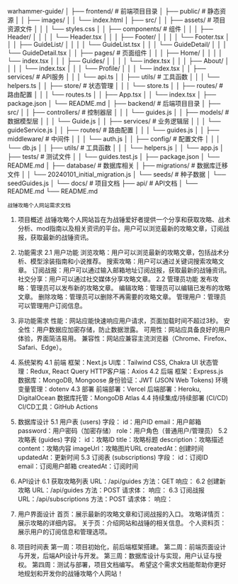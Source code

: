 warhammer-guide/
│
├── frontend/                # 前端项目目录
│   ├── public/             # 静态资源
│   │   ├── images/
│   │   └── index.html
│   ├── src/
│   │   ├── assets/        # 项目资源文件
│   │   │   └── styles.css
│   │   ├── components/    # 组件
│   │   │   ├── Header/
│   │   │   │   └── Header.tsx
│   │   │   ├── Footer/
│   │   │   │   └── Footer.tsx
│   │   │   ├── GuideList/
│   │   │   │   └── GuideList.tsx
│   │   │   └── GuideDetail/
│   │   │       └── GuideDetail.tsx
│   │   ├── pages/         # 页面组件
│   │   │   ├── Home/
│   │   │   │   └── index.tsx
│   │   │   ├── Guides/
│   │   │   │   └── index.tsx
│   │   │   ├── About/
│   │   │   │   └── index.tsx
│   │   │   └── Profile/
│   │   │       └── index.tsx
│   │   ├── services/      # API服务
│   │   │   └── api.ts
│   │   ├── utils/         # 工具函数
│   │   │   └── helpers.ts
│   │   ├── store/         # 状态管理
│   │   │   └── store.ts
│   │   ├── routes/        # 路由配置
│   │   │   └── routes.ts
│   │   ├── App.tsx
│   │   └── index.tsx
│   ├── package.json
│   └── README.md
│
├── backend/                # 后端项目目录
│   ├── src/
│   │   ├── controllers/   # 控制器层
│   │   │   └── guides.js
│   │   ├── models/        # 数据模型层
│   │   │   └── Guide.js
│   │   ├── services/      # 业务逻辑层
│   │   │   └── guideService.js
│   │   ├── routes/        # 路由配置
│   │   │   └── guides.js
│   │   ├── middleware/    # 中间件
│   │   │   └── auth.js
│   │   ├── config/        # 配置文件
│   │   │   └── db.js
│   │   ├── utils/         # 工具函数
│   │   │   └── helpers.js
│   │   └── app.js
│   ├── tests/             # 测试文件
│   │   └── guides.test.js
│   ├── package.json
│   └── README.md
│
├── database/              # 数据库相关
│   ├── migrations/        # 数据库迁移文件
│   │   └── 20240101_initial_migration.js
│   └── seeds/            # 种子数据
│       └── seedGuides.js
│
└── docs/                 # 项目文档
    ├── api/              # API文档
    │   └── README.md
    └── README.md

    战锤攻略个人网站需求文档
1. 项目概述
战锤攻略个人网站旨在为战锤爱好者提供一个分享和获取攻略、战术分析、mod指南以及相关资讯的平台。用户可以浏览最新的攻略文章，订阅战报，获取最新的战锤资讯。

2. 功能需求
2.1 用户功能
浏览攻略：用户可以浏览最新的攻略文章，包括战术分析、模型涂装指南和小说推荐。
搜索攻略：用户可以通过关键词搜索攻略文章。
订阅战报：用户可以通过输入邮箱地址订阅战报，获取最新的战锤资讯。
社交分享：用户可以通过社交媒体分享攻略文章。
2.2 管理员功能
发布攻略：管理员可以发布新的攻略文章。
编辑攻略：管理员可以编辑已发布的攻略文章。
删除攻略：管理员可以删除不再需要的攻略文章。
管理用户：管理员可以管理用户订阅信息。
3. 非功能需求
性能：网站应能快速响应用户请求，页面加载时间不超过3秒。
安全性：用户数据应加密存储，防止数据泄露。
可用性：网站应具备良好的用户体验，界面简洁易用。
兼容性：网站应兼容主流浏览器（Chrome、Firefox、Safari、Edge）。
4. 系统架构
4.1 前端
框架：Next.js
UI库：Tailwind CSS, Chakra UI
状态管理：Redux, React Query
HTTP客户端：Axios
4.2 后端
框架：Express.js
数据库：MongoDB, Mongoose
身份验证：JWT (JSON Web Tokens)
环境变量管理：dotenv
4.3 部署
前端部署：Vercel
后端部署：Heroku, DigitalOcean
数据库托管：MongoDB Atlas
4.4 持续集成/持续部署 (CI/CD)
CI/CD工具：GitHub Actions
5. 数据库设计
5.1 用户表 (users)
字段：
id：用户ID
email：用户邮箱
password：用户密码（加密存储）
role：用户角色（普通用户/管理员）
5.2 攻略表 (guides)
字段：
id：攻略ID
title：攻略标题
description：攻略描述
content：攻略内容
imageUrl：攻略图片URL
createdAt：创建时间
updatedAt：更新时间
5.3 订阅表 (subscriptions)
字段：
id：订阅ID
email：订阅用户邮箱
createdAt：订阅时间
6. API设计
6.1 获取攻略列表
URL：/api/guides
方法：GET
响应：
6.2 创建新攻略
URL：/api/guides
方法：POST
请求体：
响应：
6.3 订阅战报
URL：/api/subscriptions
方法：POST
请求体：
响应：
7. 用户界面设计
首页：展示最新的攻略文章和订阅战报的入口。
攻略详情页：展示攻略的详细内容。
关于页：介绍网站和战锤的相关信息。
个人资料页：展示用户的订阅信息和管理选项。
8. 项目时间表
第一周：项目初始化，前后端框架搭建。
第二周：前端页面设计与开发，后端API设计与开发。
第三周：数据库设计与实现，用户认证与授权。
第四周：测试与部署，项目文档编写。
希望这个需求文档能帮助你更好地规划和开发你的战锤攻略个人网站！